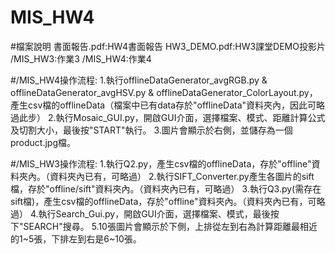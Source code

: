 # MIS_HW4
#檔案說明
書面報告.pdf:HW4書面報告
HW3_DEMO.pdf:HW3課堂DEMO投影片
/MIS_HW3:作業3
/MIS_HW4:作業4


#/MIS_HW4操作流程:
1.執行offlineDataGenerator_avgRGB.py & offlineDataGenerator_avgHSV.py & offlineDataGenerator_ColorLayout.py，
產生csv檔的offlineData（檔案中已有data存於"offlineData"資料夾內，因此可略過此步）
2.執行Mosaic_GUI.py，開啟GUI介面，選擇檔案、模式、距離計算公式及切割大小，最後按"START"執行。
3.圖片會顯示於右側，並儲存為一個product.jpg檔。

#/MIS_HW3操作流程:
1.執行Q2.py，產生csv檔的offlineData，存於"offline"資料夾內。（資料夾內已有，可略過）
2.執行SIFT_Converter.py產生各圖片的sift檔，存於"offline/sift"資料夾內。（資料夾內已有，可略過）
3.執行Q3.py(需存在sift檔)，產生csv檔的offlineData，存於"offline"資料夾內。（資料夾內已有，可略過）
4.執行Search_Gui.py，開啟GUI介面，選擇檔案、模式，最後按下"SEARCH"搜尋。
5.10張圖片會顯示於下側，上排從左到右為計算距離最相近的1~5張，下排左到右是6~10張。
